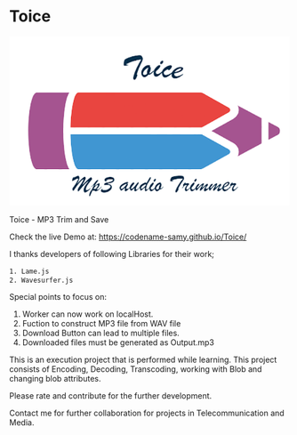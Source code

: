 # Toice

![Alt text](assets/logo.png?raw=true "Toice")





Toice - MP3 Trim and Save 

Check the live Demo at: https://codename-samy.github.io/Toice/

I thanks developers of following Libraries for their work;
    
    1. Lame.js
    2. Wavesurfer.js
    
 Special points to focus on: 
  1. Worker can now work on localHost.
  2. Fuction to construct MP3 file from WAV file
  3. Download Button can lead to multiple files.
  4. Downloaded files must be generated as Output.mp3

This is an execution project that is performed while learning.
This project consists of Encoding, Decoding, Transcoding, working with Blob and changing blob attributes.

Please rate and contribute for the further development.

Contact me for further collaboration for projects in Telecommunication and Media.
